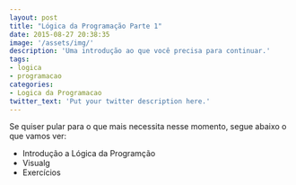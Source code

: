 ```yaml
---
layout: post
title: "Lógica da Programação Parte 1"
date: 2015-08-27 20:38:35
image: '/assets/img/'
description: 'Uma introdução ao que você precisa para continuar.'
tags:
- logica
- programacao
categories:
- Logica da Programacao
twitter_text: 'Put your twitter description here.'
---
```

Se quiser pular para o que mais necessita nesse momento, segue abaixo o que vamos ver:

- Introdução a Lógica da Programção
- Visualg
- Exercícios

